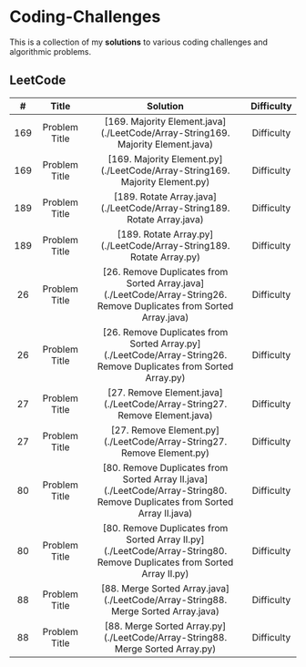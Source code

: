 # **Coding-Challenges**
This is a collection of my **solutions** to various coding challenges and algorithmic problems.

## LeetCode
| #  | Title | Solution | Difficulty |
| :-: | :-: | :-: | :-: |
| 169 | Problem Title | [169. Majority Element.java](./LeetCode/Array-String169. Majority Element.java) | Difficulty |
| 169 | Problem Title | [169. Majority Element.py](./LeetCode/Array-String169. Majority Element.py) | Difficulty |
| 189 | Problem Title | [189. Rotate Array.java](./LeetCode/Array-String189. Rotate Array.java) | Difficulty |
| 189 | Problem Title | [189. Rotate Array.py](./LeetCode/Array-String189. Rotate Array.py) | Difficulty |
| 26 | Problem Title | [26. Remove Duplicates from Sorted Array.java](./LeetCode/Array-String26. Remove Duplicates from Sorted Array.java) | Difficulty |
| 26 | Problem Title | [26. Remove Duplicates from Sorted Array.py](./LeetCode/Array-String26. Remove Duplicates from Sorted Array.py) | Difficulty |
| 27 | Problem Title | [27. Remove Element.java](./LeetCode/Array-String27. Remove Element.java) | Difficulty |
| 27 | Problem Title | [27. Remove Element.py](./LeetCode/Array-String27. Remove Element.py) | Difficulty |
| 80 | Problem Title | [80. Remove Duplicates from Sorted Array II.java](./LeetCode/Array-String80. Remove Duplicates from Sorted Array II.java) | Difficulty |
| 80 | Problem Title | [80. Remove Duplicates from Sorted Array II.py](./LeetCode/Array-String80. Remove Duplicates from Sorted Array II.py) | Difficulty |
| 88 | Problem Title | [88. Merge Sorted Array.java](./LeetCode/Array-String88. Merge Sorted Array.java) | Difficulty |
| 88 | Problem Title | [88. Merge Sorted Array.py](./LeetCode/Array-String88. Merge Sorted Array.py) | Difficulty |
